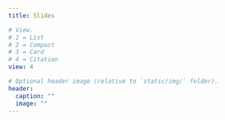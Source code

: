 ```yaml
---
title: Slides

# View.
# 1 = List
# 2 = Compact
# 3 = Card
# 4 = Citation
view: 4

# Optional header image (relative to `static/img/` folder).
header:
  caption: ""
  image: ""
---
```

